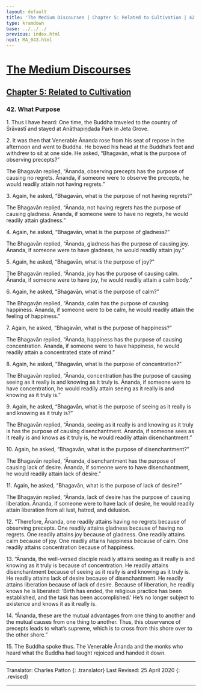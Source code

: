 ```yaml
---
layout: default
title: 'The Medium Discourses | Chapter 5: Related to Cultivation | 42. What Purpose'
type: kramdown
base: ../../../
previous: index.html
next: MA_043.html
---
```


# [The Medium Discourses](../../index.html)
## [Chapter 5: Related to Cultivation](index.html)
### 42. What Purpose

1\. Thus I have heard: One time, the Buddha traveled to the country of Śrāvastī and stayed at Anāthapiṇḍada Park in Jeta Grove.

2\. It was then that Venerable Ānanda rose from his seat of repose in the afternoon and went to Buddha. He bowed his head at the Buddha’s feet and withdrew to sit at one side. He asked, “Bhagavān, what is the purpose of observing precepts?”

The Bhagavān replied, “Ānanda, observing precepts has the purpose of causing no regrets. Ānanda, if someone were to observe the precepts, he would readily attain not having regrets.”

3\. Again, he asked, “Bhagavān, what is the purpose of not having regrets?”

The Bhagavān replied, “Ānanda, not having regrets has the purpose of causing gladness. Ānanda, if someone were to have no regrets, he would readily attain gladness.”

4\. Again, he asked, “Bhagavān, what is the purpose of gladness?”

The Bhagavān replied, “Ānanda, gladness has the purpose of causing joy. Ānanda, if someone were to have gladness, he would readily attain joy.”

5\. Again, he asked, “Bhagavān, what is the purpose of joy?”

The Bhagavān replied, “Ānanda, joy has the purpose of causing calm. Ānanda, if someone were to have joy, he would readily attain a calm body.”

6\. Again, he asked, “Bhagavān, what is the purpose of calm?”

The Bhagavān replied, “Ānanda, calm has the purpose of causing happiness. Ānanda, if someone were to be calm, he would readily attain the feeling of happiness.”

7\. Again, he asked, “Bhagavān, what is the purpose of happiness?”

The Bhagavān replied, “Ānanda, happiness has the purpose of causing concentration. Ānanda, if someone were to have happiness, he would readily attain a concentrated state of mind.”

8\. Again, he asked, “Bhagavān, what is the purpose of concentration?”

The Bhagavān replied, “Ānanda, concentration has the purpose of causing seeing as it really is and knowing as it truly is. Ānanda, if someone were to have concentration, he would readily attain seeing as it really is and knowing as it truly is.”

9\. Again, he asked, “Bhagavān, what is the purpose of seeing as it really is and knowing as it truly is?”

The Bhagavān replied, “Ānanda, seeing as it really is and knowing as it truly is has the purpose of causing disenchantment. Ānanda, if someone sees as it really is and knows as it truly is, he would readily attain disenchantment.”

10\. Again, he asked, “Bhagavān, what is the purpose of disenchantment?”

The Bhagavān replied, “Ānanda, disenchantment has the purpose of causing lack of desire. Ānanda, if someone were to have disenchantment, he would readily attain lack of desire.”

11\. Again, he asked, “Bhagavān, what is the purpose of lack of desire?”

The Bhagavān replied, “Ānanda, lack of desire has the purpose of causing liberation. Ānanda, if someone were to have lack of desire, he would readily attain liberation from all lust, hatred, and delusion.

12\. “Therefore, Ānanda, one readily attains having no regrets because of observing precepts. One readily attains gladness because of having no regrets. One readily attains joy because of gladness. One readily attains calm because of joy. One readily attains happiness because of calm. One readily attains concentration because of happiness.

13\. “Ānanda, the well-versed disciple readily attains seeing as it really is and knowing as it truly is because of concentration. He readily attains disenchantment because of seeing as it really is and knowing as it truly is. He readily attains lack of desire because of disenchantment. He readily attains liberation because of lack of desire. Because of liberation, he readily knows he is liberated: ‘Birth has ended, the religious practice has been established, and the task has been accomplished.’ He’s no longer subject to existence and knows it as it really is.

14\. “Ānanda, these are the mutual advantages from one thing to another and the mutual causes from one thing to another. Thus, this observance of precepts leads to what’s supreme, which is to cross from this shore over to the other shore.”

15\. The Buddha spoke thus. The Venerable Ānanda and the monks who heard what the Buddha had taught rejoiced and handed it down.

---

Translator: Charles Patton
{: .translator}
Last Revised: 25 April 2020
{: .revised}

---
